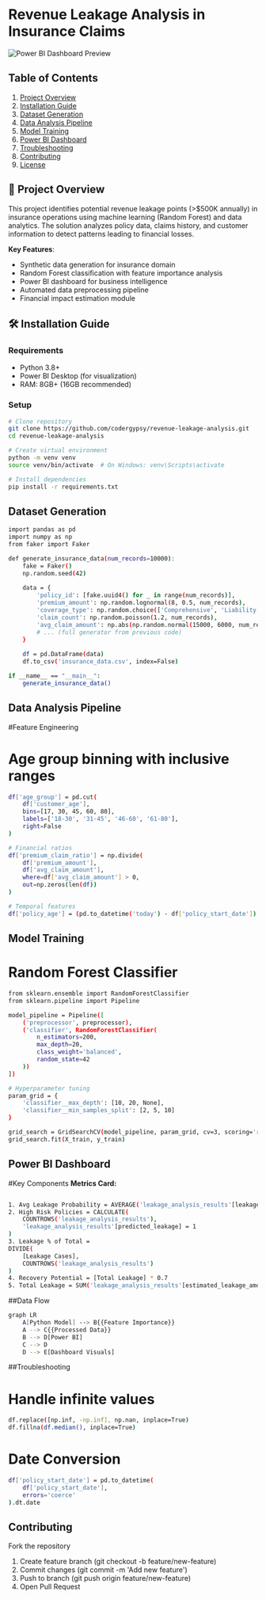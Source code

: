 # Revenue Leakage Analysis in Insurance Claims

![Power BI Dashboard Preview](![image](https://github.com/user-attachments/assets/3c124f20-9a6e-4f47-b3e4-63aa454397e8)) 

## Table of Contents
1. [Project Overview](#project-overview)
2. [Installation Guide](#installation-guide)
3. [Dataset Generation](#dataset-generation)
4. [Data Analysis Pipeline](#data-analysis-pipeline)
5. [Model Training](#model-training)
6. [Power BI Dashboard](#power-bi-dashboard)
7. [Troubleshooting](#troubleshooting)
8. [Contributing](#contributing)
9. [License](#license)

## 📌 Project Overview <a name="project-overview"></a>
This project identifies potential revenue leakage points (>$500K annually) in insurance operations using machine learning (Random Forest) and data analytics. The solution analyzes policy data, claims history, and customer information to detect patterns leading to financial losses.

**Key Features**:
- Synthetic data generation for insurance domain
- Random Forest classification with feature importance analysis
- Power BI dashboard for business intelligence
- Automated data preprocessing pipeline
- Financial impact estimation module

## 🛠️ Installation Guide <a name="installation-guide"></a>

### Requirements
- Python 3.8+
- Power BI Desktop (for visualization)
- RAM: 8GB+ (16GB recommended)

### Setup
```bash
# Clone repository
git clone https://github.com/codergypsy/revenue-leakage-analysis.git
cd revenue-leakage-analysis

# Create virtual environment
python -m venv venv
source venv/bin/activate  # On Windows: venv\Scripts\activate

# Install dependencies
pip install -r requirements.txt
```

## Dataset Generation <a name="dataset-generation"></a>
```bash
import pandas as pd
import numpy as np
from faker import Faker

def generate_insurance_data(num_records=10000):
    fake = Faker()
    np.random.seed(42)
    
    data = {
        'policy_id': [fake.uuid4() for _ in range(num_records)],
        'premium_amount': np.random.lognormal(8, 0.5, num_records),
        'coverage_type': np.random.choice(['Comprehensive', 'Liability', 'Collision'], num_records),
        'claim_count': np.random.poisson(1.2, num_records),
        'avg_claim_amount': np.abs(np.random.normal(15000, 6000, num_records)),
        # ... (full generator from previous code)
    }
    
    df = pd.DataFrame(data)
    df.to_csv('insurance_data.csv', index=False)

if __name__ == "__main__":
    generate_insurance_data()
```

## Data Analysis Pipeline <a name="data-analysis-pipeline"></a>
#Feature Engineering
# Age group binning with inclusive ranges
```bash
df['age_group'] = pd.cut(
    df['customer_age'],
    bins=[17, 30, 45, 60, 80],
    labels=['18-30', '31-45', '46-60', '61-80'],
    right=False
)

# Financial ratios
df['premium_claim_ratio'] = np.divide(
    df['premium_amount'],
    df['avg_claim_amount'],
    where=df['avg_claim_amount'] > 0,
    out=np.zeros(len(df))
)

# Temporal features
df['policy_age'] = (pd.to_datetime('today') - df['policy_start_date']).dt.days // 365
```

## Model Training <a name="model-training"></a>
# Random Forest Classifier
```bash
from sklearn.ensemble import RandomForestClassifier
from sklearn.pipeline import Pipeline

model_pipeline = Pipeline([
    ('preprocessor', preprocessor),
    ('classifier', RandomForestClassifier(
        n_estimators=200,
        max_depth=20,
        class_weight='balanced',
        random_state=42
    ))
])

# Hyperparameter tuning
param_grid = {
    'classifier__max_depth': [10, 20, None],
    'classifier__min_samples_split': [2, 5, 10]
}

grid_search = GridSearchCV(model_pipeline, param_grid, cv=3, scoring='recall')
grid_search.fit(X_train, y_train)
```

## Power BI Dashboard <a name="power-bi-dashboard"></a>
#Key Components
**Metrics Card:**
```bash

1. Avg Leakage Probability = AVERAGE('leakage_analysis_results'[leakage_probability])
2. High Risk Policies = CALCULATE(
    COUNTROWS('leakage_analysis_results'),
    'leakage_analysis_results'[predicted_leakage] = 1
)
3. Leakage % of Total = 
DIVIDE(
    [Leakage Cases],
    COUNTROWS('leakage_analysis_results')
)
4. Recovery Potential = [Total Leakage] * 0.7
5. Total Leakage = SUM('leakage_analysis_results'[estimated_leakage_amount])
```


##Data Flow
```bash
graph LR
    A[Python Model] --> B{{Feature Importance}}
    A --> C{{Processed Data}}
    B --> D[Power BI]
    C --> D
    D --> E[Dashboard Visuals]
```

##Troubleshooting <a name="troubleshooting"></a>
# Handle infinite values
```bash
df.replace([np.inf, -np.inf], np.nan, inplace=True)
df.fillna(df.median(), inplace=True)
```

# Date Conversion
```bash
df['policy_start_date'] = pd.to_datetime(
    df['policy_start_date'],
    errors='coerce'
).dt.date
```
## Contributing <a name="contributing"></a>
Fork the repository

1. Create feature branch (git checkout -b feature/new-feature)
2. Commit changes (git commit -m 'Add new feature')
3. Push to branch (git push origin feature/new-feature)
4. Open Pull Request



